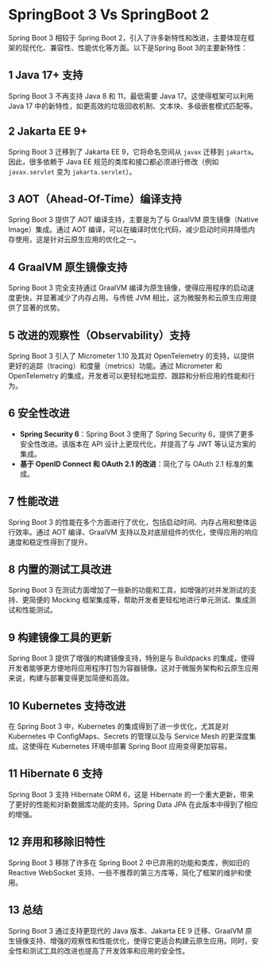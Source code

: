 # SpringBoot 3 Vs SpringBoot 2

Spring Boot 3 相较于 Spring Boot 2，引入了许多新特性和改进，主要体现在框架的现代化、兼容性、性能优化等方面。以下是Spring Boot 3的主要新特性：

## 1 **Java 17+ 支持**

Spring Boot 3 不再支持 Java 8 和 11，最低需要 Java 17。这使得框架可以利用 Java 17 中的新特性，如更高效的垃圾回收机制、文本块、多级嵌套模式匹配等。

## 2 **Jakarta EE 9+**

Spring Boot 3 迁移到了 Jakarta EE 9，它将命名空间从 `javax` 迁移到 `jakarta`。因此，很多依赖于 Java EE 规范的类库和接口都必须进行修改（例如 `javax.servlet` 变为 `jakarta.servlet`）。

## 3 **AOT（Ahead-Of-Time）编译支持**

Spring Boot 3 提供了 AOT 编译支持，主要是为了与 GraalVM 原生镜像（Native Image）集成。通过 AOT 编译，可以在编译时优化代码，减少启动时间并降低内存使用，这是针对云原生应用的优化之一。

## 4 **GraalVM 原生镜像支持**

Spring Boot 3 完全支持通过 GraalVM 编译为原生镜像，使得应用程序的启动速度更快，并显著减少了内存占用。与传统 JVM 相比，这为微服务和云原生应用提供了显著的优势。

## 5 **改进的观察性（Observability）支持**

Spring Boot 3 引入了 Micrometer 1.10 及其对 OpenTelemetry 的支持，以提供更好的追踪（tracing）和度量（metrics）功能。通过 Micrometer 和 OpenTelemetry 的集成，开发者可以更轻松地监控、跟踪和分析应用的性能和行为。

## 6 **安全性改进**

- **Spring Security 6**：Spring Boot 3 使用了 Spring Security 6，提供了更多安全性改进。该版本在 API 设计上更现代化，并提高了与 JWT 等认证方案的集成。
- **基于 OpenID Connect 和 OAuth 2.1 的改进**：简化了与 OAuth 2.1 标准的集成。

## 7 **性能改进**

Spring Boot 3 的性能在多个方面进行了优化，包括启动时间、内存占用和整体运行效率。通过 AOT 编译、GraalVM 支持以及对底层组件的优化，使得应用的响应速度和稳定性得到了提升。

## 8 **内置的测试工具改进**

Spring Boot 3 在测试方面增加了一些新的功能和工具，如增强的对并发测试的支持、更简便的 Mocking 框架集成等，帮助开发者更轻松地进行单元测试、集成测试和性能测试。

## 9 **构建镜像工具的更新**

Spring Boot 3 提供了增强的构建镜像支持，特别是与 Buildpacks 的集成，使得开发者能够更方便地将应用程序打包为容器镜像。这对于微服务架构和云原生应用来说，构建与部署变得更加简便和高效。

## 10 **Kubernetes 支持改进**

在 Spring Boot 3 中，Kubernetes 的集成得到了进一步优化，尤其是对 Kubernetes 中 ConfigMaps、Secrets 的管理以及与 Service Mesh 的更深度集成。这使得在 Kubernetes 环境中部署 Spring Boot 应用变得更加容易。

## 11 **Hibernate 6 支持**

Spring Boot 3 支持 Hibernate ORM 6，这是 Hibernate 的一个重大更新，带来了更好的性能和对新数据库功能的支持。Spring Data JPA 在此版本中得到了相应的增强。

## 12 **弃用和移除旧特性**

Spring Boot 3 移除了许多在 Spring Boot 2 中已弃用的功能和类库，例如旧的 Reactive WebSocket 支持、一些不推荐的第三方库等，简化了框架的维护和使用。

## 13 总结

Spring Boot 3 通过支持更现代的 Java 版本、Jakarta EE 9 迁移、GraalVM 原生镜像支持、增强的观察性和性能优化，使得它更适合构建云原生应用。同时，安全性和测试工具的改进也提高了开发效率和应用的安全性。
